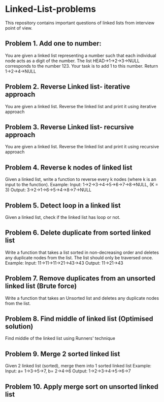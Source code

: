 # Linked-List-problems

This repository contains important questions of linked lists from interview point of view.

## Problem 1. Add one to number:
You are given a linked list representing a number such that each individual node acts as a digit of the number. The list HEAD->1->2->3->NULL corresponds to the number 123. Your task is to add 1 to this number. Return 1->2->4->NULL

## Problem 2. Reverse Linked list- iterative approach
You are given a linked list. Reverse the linked list and print it using iterative approach

## Problem 3. Reverse Linked list- recursive approach
You are given a linked list. Reverse the linked list and print it using recursive approach

## Problem 4. Reverse k nodes of linked list
Given a linked list, write a function to reverse every k nodes (where k is an input to the function). 
Example: 
Input: 1->2->3->4->5->6->7->8->NULL,  (K = 3)    Output: 3->2->1->6->5->4->8->7->NULL 

## Problem 5. Detect loop in a linked list
Given a linked list, check if the linked list has loop or not.

## Problem 6. Delete duplicate from sorted linked list
Write a function that takes a list sorted in non-decreasing order and deletes any duplicate nodes from the list. The list should only be traversed once.
Example:
Input: 11->11->11->21->43->43   Output: 11->21->43

## Problem 7. Remove duplicates from an unsorted linked list (Brute force)
Write a function that takes an Unsorted list and deletes any duplicate nodes from the list.

## Problem 8. Find middle of linked list (Optimised solution)
Find middle of the linked list using Runners' technique 

## Problem 9. Merge 2 sorted linked list
Given 2 linked list (sorted), merge them into 1 sorted linked list
Example:
Input: a= 1->3->5->7,  b= 2->4->6   Output: 1->2->3->4->5->6->7

## Problem 10. Apply merge sort on unsorted linked list

